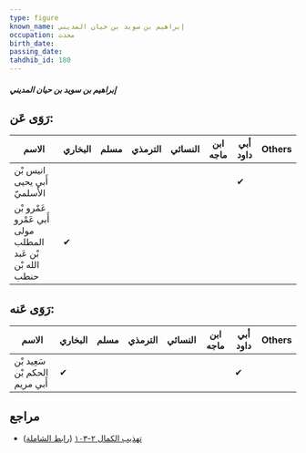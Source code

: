 ```yaml
---
type: figure
known_name: إبراهيم بن سويد بن حيان المديني
occupation: محدث
birth_date:
passing_date:
tahdhib_id: 180
---
```

##### إبراهيم بن سويد بن حيان المديني

## رَوَى عَن:
| الاسم                                                     | البخاري | مسلم | الترمذي | النسائي | ابن ماجه | أبي داود | Others |
| --------------------------------------------------------- | ------- | ---- | ------- | ------- | -------- | -------- | ------ |
| انيس بْن أَبي يحيى الأَسلميّ                              |         |      |         |         |          | ✔        |        |
| عَمْرو بْن أَبي عَمْرو مولى المطلب بْن عَبد الله بْن حنطب | ✔       |      |         |         |          |          |        |
## رَوَى عَنه:
| الاسم                          | البخاري | مسلم | الترمذي | النسائي | ابن ماجه | أبي داود | Others |
| ------------------------------ | ------- | ---- | ------- | ------- | -------- | -------- | ------ |
| سَعِيد بْن الحكم بْن أَبي مريم | ✔       |      |         |         |          | ✔        |        |
## مراجع
- [تهذيب الكمال ٢-١٠٣](obsidian://open?vault=Tahdhib-al-Kamal&file=Figures/١٨٠-إبراهيم%20بن%20سويد%20بن%20حيان%20المديني) ([رابط الشاملة](https://shamela.ws/book/3722/584))